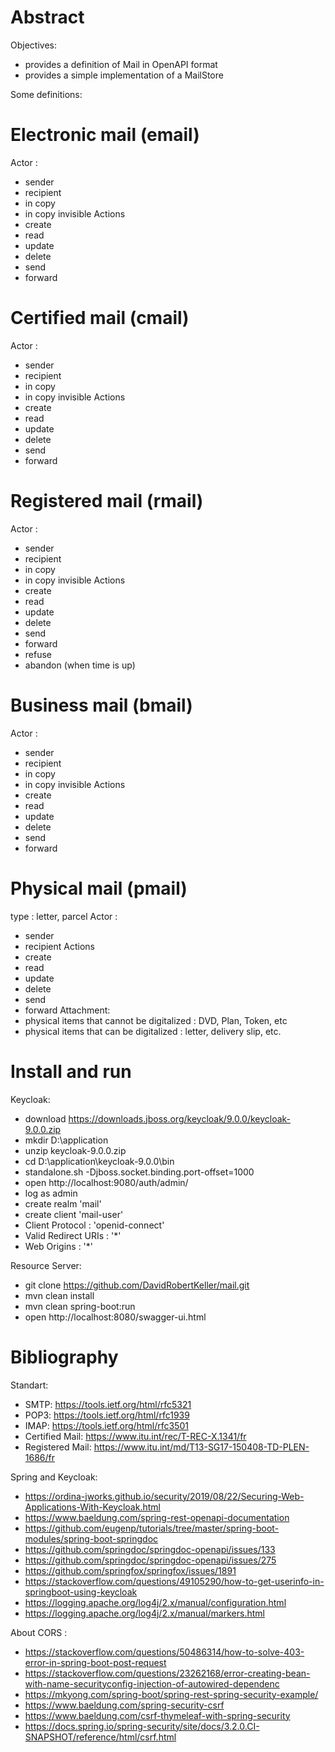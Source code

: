 # Abstract

Objectives:
* provides a definition of Mail in OpenAPI format
* provides a simple implementation of a MailStore

Some definitions:

# Electronic mail (email)
Actor : 
* sender
* recipient
* in copy
* in copy invisible
Actions 
* create
* read
* update
* delete
* send
* forward


# Certified mail (cmail)
Actor : 
* sender
* recipient
* in copy
* in copy invisible
Actions 
* create
* read
* update
* delete
* send
* forward


# Registered mail (rmail)
Actor : 
* sender
* recipient
* in copy
* in copy invisible
Actions 
* create
* read
* update
* delete
* send
* forward
* refuse
* abandon (when time is up)


# Business mail (bmail)
Actor : 
* sender
* recipient
* in copy
* in copy invisible
Actions 
* create
* read
* update
* delete
* send
* forward


# Physical mail (pmail)
type : letter, parcel
Actor : 
* sender
* recipient
Actions 
* create
* read
* update
* delete
* send
* forward
Attachment:
* physical items that cannot be digitalized : DVD, Plan, Token, etc
* physical items that can be digitalized : letter, delivery slip, etc.

# Install and run
Keycloak:
* download https://downloads.jboss.org/keycloak/9.0.0/keycloak-9.0.0.zip
* mkdir D:\application 
* unzip keycloak-9.0.0.zip
* cd D:\application\keycloak-9.0.0\bin
* standalone.sh -Djboss.socket.binding.port-offset=1000
* open http://localhost:9080/auth/admin/
* log as admin
* create realm 'mail'
* create client 'mail-user'
* Client Protocol : 'openid-connect'
* Valid Redirect URIs : '*'
* Web Origins : '*'


Resource Server:
* git clone https://github.com/DavidRobertKeller/mail.git
* mvn clean install
* mvn clean spring-boot:run
* open http://localhost:8080/swagger-ui.html

# Bibliography

Standart:
* SMTP: https://tools.ietf.org/html/rfc5321
* POP3: https://tools.ietf.org/html/rfc1939
* IMAP: https://tools.ietf.org/html/rfc3501
* Certified Mail: https://www.itu.int/rec/T-REC-X.1341/fr
* Registered Mail: https://www.itu.int/md/T13-SG17-150408-TD-PLEN-1686/fr

Spring and Keycloak:
* https://ordina-jworks.github.io/security/2019/08/22/Securing-Web-Applications-With-Keycloak.html
* https://www.baeldung.com/spring-rest-openapi-documentation
* https://github.com/eugenp/tutorials/tree/master/spring-boot-modules/spring-boot-springdoc
* https://github.com/springdoc/springdoc-openapi/issues/133
* https://github.com/springdoc/springdoc-openapi/issues/275
* https://github.com/springfox/springfox/issues/1891
* https://stackoverflow.com/questions/49105290/how-to-get-userinfo-in-springboot-using-keycloak
* https://logging.apache.org/log4j/2.x/manual/configuration.html
* https://logging.apache.org/log4j/2.x/manual/markers.html

About CORS :
* https://stackoverflow.com/questions/50486314/how-to-solve-403-error-in-spring-boot-post-request
* https://stackoverflow.com/questions/23262168/error-creating-bean-with-name-securityconfig-injection-of-autowired-dependenc
* https://mkyong.com/spring-boot/spring-rest-spring-security-example/
* https://www.baeldung.com/spring-security-csrf
* https://www.baeldung.com/csrf-thymeleaf-with-spring-security
* https://docs.spring.io/spring-security/site/docs/3.2.0.CI-SNAPSHOT/reference/html/csrf.html

